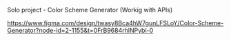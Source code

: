 Solo project - Color Scheme Generator (Workig with APIs)



https://www.figma.com/design/twasy8Bca4hW7gunLFSLoY/Color-Scheme-Generator?node-id=2-1155&t=0FrB9684rhlNPybl-0